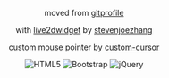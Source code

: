 <div align="center">

moved from <a href='https://github.com/arifszn/gitprofile' target='_blank'>gitprofile</a>

with <a href='https://github.com/stevenjoezhang/live2d-widget' target='_blank'>live2dwidget</a> by <a target='_blank' href='https://github.com/stevenjoezhang'> stevenjoezhang </a>

custom mouse pointer by <a href="https://custom-cursor.com/en/collection/anime/mkdm-kanna" target="_blank"> custom-cursor </a>

![HTML5](https://img.shields.io/badge/html5-%23E34F26.svg?style=for-the-badge&logo=html5&logoColor=white)
![Bootstrap](https://img.shields.io/badge/bootstrap-%238511FA.svg?style=for-the-badge&logo=bootstrap&logoColor=white)
![jQuery](https://img.shields.io/badge/jquery-%230769AD.svg?style=for-the-badge&logo=jquery&logoColor=white)

</div>
